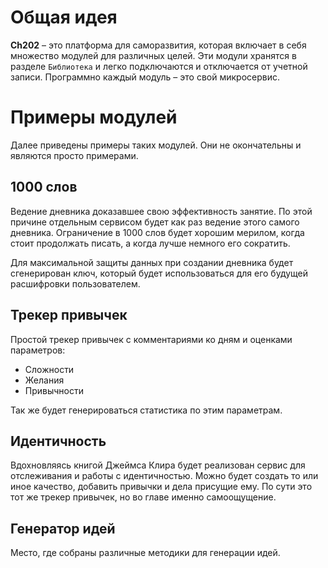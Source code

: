 # Общая идея
**Ch202** – это платформа для саморазвития, которая включает в себя множество модулей для различных целей. Эти модули хранятся в разделе `Библиотека` и легко подключаются и отключается от учетной записи. Программно каждый модуль  – это свой микросервис.

# Примеры модулей
Далее приведены примеры таких модулей. Они не окончательны и являются просто примерами.
## 1000 слов
Ведение дневника доказавшее свою эффективность занятие. По этой причине отдельным сервисом будет как раз ведение этого самого дневника. Ограничение в 1000 слов будет хорошим мерилом, когда стоит продолжать писать, а когда лучше немного его сократить.

Для максимальной защиты данных при создании дневника будет сгенерирован ключ, который будет использоваться для его будущей расшифровки пользователем.
## Трекер привычек
Простой трекер привычек с комментариями ко дням и оценками параметров:
- Сложности
- Желания
- Привычности

Так же будет генерироваться статистика по этим параметрам.

## Идентичность
Вдохновляясь книгой Джеймса Клира будет реализован сервис для отслеживания и работы с идентичностью. Можно будет создать то или иное качество, добавить привычки и дела присущие ему. По сути это тот же трекер привычек, но во главе именно самоощущение.

## Генератор идей
Место, где собраны различные методики для генерации идей.